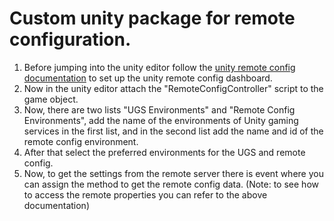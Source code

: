 # Custom unity package for remote configuration.
1. Before jumping into the unity editor follow the [unity remote config documentation](https://docs.unity.com/ugs/manual/remote-config/manual/WhatsRemoteConfig) to set up the unity remote config dashboard.
2. Now in the unity editor attach the "RemoteConfigController" script to the game object.
3. Now, there are two lists "UGS Environments" and "Remote Config Environments", add the name of the environments of Unity gaming services in the first list, and in the second list add the name and id of the remote config environment.
4. After that select the preferred environments for the UGS and remote config.
5. Now, to get the settings from the remote server there is event where you can assign the method to get the remote config data. (Note: to see how to access the remote properties you can refer to the above documentation)
